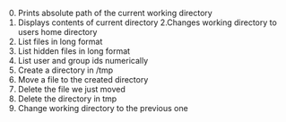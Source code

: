 0. Prints absolute path of the current working directory
1. Displays contents of current directory
2.Changes working directory to users home directory
3. List files in long format
4. List hidden files in long format
5. List user and group ids numerically
6. Create a directory in /tmp
7. Move a file to the created directory
8. Delete the file we just moved
9. Delete the directory in tmp
10. Change working directory to the previous one
